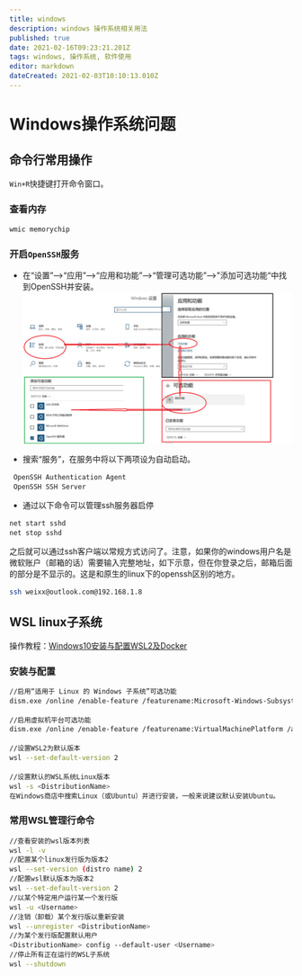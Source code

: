 ```yaml
---
title: windows
description: windows 操作系统相关用法
published: true
date: 2021-02-16T09:23:21.201Z
tags: windows, 操作系统, 软件使用
editor: markdown
dateCreated: 2021-02-03T10:10:13.010Z
---
```


# Windows操作系统问题
## 命令行常用操作

`Win+R`快捷键打开命令窗口。

### 查看内存

```cmd
wmic memorychip
```

### 开启`OpenSSH`服务

- 在“设置”-->“应用”-->“应用和功能”-->“管理可选功能”-->"添加可选功能“中找到OpenSSH并安装。
![openssh.png](/images/2021/openssh.png)

- 搜索“服务”，在服务中将以下两项设为自动启动。
```bash
 OpenSSH Authentication Agent
 OpenSSH SSH Server 
 ```
- 通过以下命令可以管理ssh服务器启停
```bash
net start sshd
net stop sshd
```

之后就可以通过ssh客户端以常规方式访问了。注意，如果你的windows用户名是微软账户（邮箱的话）需要输入完整地址，如下示意，但在你登录之后，邮箱后面的部分是不显示的。这是和原生的linux下的openssh区别的地方。
```bash
ssh weixx@outlook.com@192.168.1.8
```

## WSL linux子系统

操作教程：[Windows10安装与配置WSL2及Docker](https://www.weizhiyong.com/archives/4354)

### 安装与配置

```bash
//启用“适用于 Linux 的 Windows 子系统”可选功能
dism.exe /online /enable-feature /featurename:Microsoft-Windows-Subsystem-Linux /all /norestart

//启用虚拟机平台可选功能
dism.exe /online /enable-feature /featurename:VirtualMachinePlatform /all /norestart

//设置WSL2为默认版本
wsl --set-default-version 2

//设置默认的WSL系统Linux版本
wsl -s <DistributionName>
在Windows商店中搜索Linux（或Ubuntu）并进行安装，一般来说建议默认安装Ubuntu。
```

### 常用WSL管理行命令
```bash
//查看安装的wsl版本列表
wsl -l -v
//配置某个linux发行版为版本2
wsl --set-version (distro name) 2
//配置wsl默认版本为版本2
wsl --set-default-version 2
//以某个特定用户运行某一个发行版
wsl -u <Username>
//注销（卸载）某个发行版以重新安装
wsl --unregister <DistributionName>
//为某个发行版配置默认用户
<DistributionName> config --default-user <Username>
//停止所有正在运行的WSL子系统
wsl --shutdown 
```